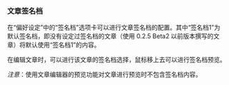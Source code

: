 ### 文章签名档 ###
在“偏好设定”中的“签名档”选项卡可以进行文章签名档的配置。其中“签名档1”为默认签名档，即没有设定过签名档的文章（使用 0.2.5 Beta2 以前版本撰写的文章）将默认使用“签名档1”的内容。

在编辑文章时，可以进行该文章的签名档选择，鼠标移上去可以进行签名档预览。

_注意_：使用文章编辑器的预览功能对文章进行预览时不包含签名档内容。
